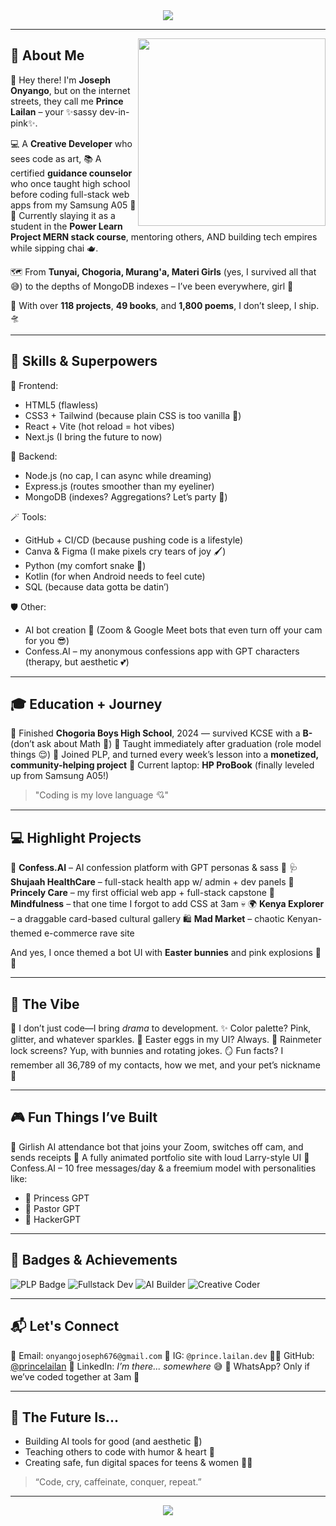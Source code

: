 <div align="center">
  <img src="https://readme-typing-svg.herokuapp.com?font=Fira+Code&size=28&pause=1000&color=F78FBE&center=true&width=500&lines=✨+Hi%2C+I'm+Prince+Lailan+%F0%9F%91%97+aka+Joseph+Onyango;Creative+Developer+%7C+Poet+%7C+Mentor+%7C+Dev+Fairy+Godparent;I+code%2C+I+design%2C+I+slay+%F0%9F%92%83%E2%80%8D%E2%99%82%EF%B8%8F;Typing+this+README+with+lip+gloss+on!" />
</div>

---

<img align="right" src="https://media.giphy.com/media/3o7aD4V4F0yIdLgZpW/giphy.gif" width="300" />

## 🧁 About Me

🎀 Hey there! I'm **Joseph Onyango**, but on the internet streets, they call me **Prince Lailan** – your ✨sassy dev-in-pink✨.

💻 A **Creative Developer** who sees code as art,
📚 A certified **guidance counselor** who once taught high school before coding full-stack web apps from my Samsung A05 😤
👑 Currently slaying it as a student in the **Power Learn Project MERN stack course**, mentoring others, AND building tech empires while sipping chai 🫖.

🗺️ From **Tunyai, Chogoria, Murang'a, Materi Girls** (yes, I survived all that 😅) to the depths of MongoDB indexes – I’ve been everywhere, girl 💅

🌈 With over **118 projects**, **49 books**, and **1,800 poems**, I don’t sleep, I ship. 🛸

---

## 🌟 Skills & Superpowers

💄 Frontend:

* HTML5 (flawless)
* CSS3 + Tailwind (because plain CSS is too vanilla 💅)
* React + Vite (hot reload = hot vibes)
* Next.js (I bring the future to now)

🧠 Backend:

* Node.js (no cap, I can async while dreaming)
* Express.js (routes smoother than my eyeliner)
* MongoDB (indexes? Aggregations? Let’s party 🎉)

🪄 Tools:

* GitHub + CI/CD (because pushing code is a lifestyle)
* Canva & Figma (I make pixels cry tears of joy 🖌️)
* Python (my comfort snake 🐍)
* Kotlin (for when Android needs to feel cute)
* SQL (because data gotta be datin’)

🛡️ Other:

* AI bot creation 🤖 (Zoom & Google Meet bots that even turn off your cam for you 😎)
* Confess.AI – my anonymous confessions app with GPT characters (therapy, but aesthetic 💕)

---

## 🎓 Education + Journey

📍 Finished **Chogoria Boys High School**, 2024 — survived KCSE with a **B-** (don’t ask about Math 🙈)
📍 Taught immediately after graduation (role model things 😌)
📍 Joined PLP, and turned every week’s lesson into a **monetized, community-helping project**
📍 Current laptop: **HP ProBook** (finally leveled up from Samsung A05!)

> "Coding is my love language 💘"

---

## 💻 Highlight Projects

👑 **Confess.AI** – AI confession platform with GPT personas & sass 💬
🩺 **Shujaah HealthCare** – full-stack health app w/ admin + dev panels
🧾 **Princely Care** – my first official web app + full-stack capstone
🎉 **Mindfulness** – that one time I forgot to add CSS at 3am 💀
🌍 **Kenya Explorer** – a draggable card-based cultural gallery
🛍️ **Mad Market** – chaotic Kenyan-themed e-commerce rave site

And yes, I once themed a bot UI with **Easter bunnies** and pink explosions 🐣💗

---

## 👑 The Vibe

💋 I don’t just code—I bring *drama* to development.
✨ Color palette? Pink, glitter, and whatever sparkles.
🧁 Easter eggs in my UI? Always.
🎠 Rainmeter lock screens? Yup, with bunnies and rotating jokes.
🪞 Fun facts? I remember all 36,789 of my contacts, how we met, and your pet’s nickname 🐾

---

## 🎮 Fun Things I’ve Built

🎀 Girlish AI attendance bot that joins your Zoom, switches off cam, and sends receipts
🎀 A fully animated portfolio site with loud Larry-style UI
🎀 Confess.AI – 10 free messages/day & a freemium model with personalities like:

* 💅 Princess GPT
* 👑 Pastor GPT
* 👾 HackerGPT

---

## 🌟 Badges & Achievements

![PLP Badge](https://img.shields.io/badge/PowerLearn-Student-%23F78FBE?style=for-the-badge)
![Fullstack Dev](https://img.shields.io/badge/Fullstack-MERN-%23FFC0CB?style=for-the-badge)
![AI Builder](https://img.shields.io/badge/Bot%20Maker-AI%20Autojoin-%23FF69B4?style=for-the-badge)
![Creative Coder](https://img.shields.io/badge/Creative-Dev%20Fairy-%23FFB6C1?style=for-the-badge)

---

## 📬 Let's Connect

💌 Email: `onyangojoseph676@gmail.com`
📸 IG: `@prince.lailan.dev`
👩‍💻 GitHub: [@princelailan](https://github.com/princelailan)
🧠 LinkedIn: *I’m there... somewhere* 😅
💭 WhatsApp? Only if we’ve coded together at 3am 🥹

---

## 🔮 The Future Is...

* Building AI tools for good (and aesthetic 🦄)
* Teaching others to code with humor & heart 💞
* Creating safe, fun digital spaces for teens & women 🧚‍♀️

> “Code, cry, caffeinate, conquer, repeat.”

---

<div align="center">
  <img src="https://readme-typing-svg.herokuapp.com?font=Fira+Code&size=24&duration=4000&pause=1000&color=F78FBE&center=true&vCenter=true&width=435&lines=Thanks+for+scrolling+%F0%9F%92%96;You+deserve+cookies+and+API+access;Come+build+with+me%2C+cutie+dev!;Prince+Lailan+out+%F0%9F%91%97" />
</div>
